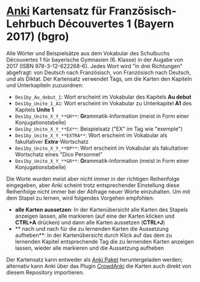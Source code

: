 # [Anki](https://apps.ankiweb.net/index.html) Kartensatz für Französisch-Lehrbuch Découvertes 1 (Bayern 2017) (bgro)

Alle Wörter und Beispielsätze aus dem Vokabular des Schulbuchs Découvertes 1 für bayerische Gymnasien (6. Klasse) in der Augabe von 2017 (ISBN 978-3-12-622268-6). Jedes Wort wird "in drei Richtungen" abgefragt: von Deutsch nach Französisch, von Französisch nach Deutsch, und als Diktat.
Der Kartensatz verwendet Tags, um die Karten den Kapiteln und Unterkapiteln zuzuordnen:

- `Des1by_Au_debut_1`: Wort erscheint im Vokabular des Kapitels **Au debut**
- `Des1by_Unite_1_A1`: Wort erscheint im Vokabular zu Unterkapitel **A1** des Kapitels **Unite 1**
- `Des1by_Unite_X_Y_**GR**`: **Gr**ammatik-Information (meist in Form einer Konjugationstabelle) 
- `Des1by_Unite_X_Y_**EX**`: Beispielsatz ("EX" im Tag wie "exemple") 
- `Des1by_Unite_X_Y_**EXTRA**`: Wort erscheint im Vokabular als fakultativer **Extra**-Wortschatz
- `Des1by_Unite_X_Y_**DP**`: Wort erscheint im Vokabular als fakultativer Wortschatz eines "Dico Personnel"
- `Des1by_Unite_X_Y_**GR**`: **Gr**ammatik-Information (meist in Form einer Konjugationstabelle) 
 
Die Worte wurden meist aber nicht immer in der richtigen Reihenfolge eingegeben, aber Anki scheint trotz entsprechender Einstellung diese Reihenfolge nicht immer bei der Abfrage neuer Worte einzuhalten. Um mit dem Stapel zu lernen, wird folgendes Vorgehen empfohlen:

- **alle Karten aussetzen**: In der Kartenübersicht alle Karten des Stapels anzeigen lassen, alle markieren (auf eine der Karten klicken und **CTRL+A** drücken) und dann alle Karten aussetzen (**CTRL+J**)</li>
- ** nach und nach für die zu lernenden Karten die Aussetzung aufheben**: In der Kartenübersicht durch Klick auf das dem zu lernenden Kapitel entsprechende Tag die zu lernenden Karten anzeigen lassen, wieder alle markieren und die Aussetzung aufheben</li>

Der Kartensatz kann entweder als [Anki Paket](https://ankiweb.net/shared/info/1847876622) heruntergeladen werden; alternativ kann Anki über das Plugin [CrowdAnki](https://github.com/Stvad/CrowdAnki) die Karten auch direkt von diesem Repository importieren.

